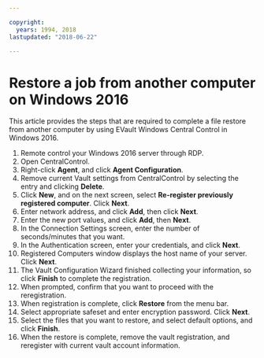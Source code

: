 ```yaml
---

copyright:
  years: 1994, 2018
lastupdated: "2018-06-22"

---
```


# Restore a job from another computer on Windows 2016 

This article provides the steps that are required to complete a file restore from another computer by using EVault Windows Central Control in Windows 2016.

1. Remote control your Windows 2016 server through RDP.
2. Open CentralControl.
3. Right-click **Agent**, and click **Agent Configuration**.
4. Remove current Vault settings from CentralControl by selecting the entry and clicking **Delete**.
5. Click **New**, and on the next screen, select **Re-register previously registered computer**. Click **Next**.
6. Enter network address, and click **Add**, then click **Next**.
7. Enter the new port values, and click **Add**, then **Next**.
8. In the Connection Settings screen, enter the number of seconds/minutes that you want. 
9. In the Authentication screen, enter your credentials, and click **Next**.
10. Registered Computers window displays the host name of your server. Click **Next**.
11.	The Vault Configuration Wizard finished collecting your information, so click **Finish** to complete the registration.
12. When prompted, confirm that you want to proceed with the reregistration.
13. When registration is complete, click **Restore** from the menu bar. 
9.	Select appropriate safeset and enter encryption password. Click **Next**.
10.	Select the files that you want to restore, and select default options, and click **Finish**. 
11.	When the restore is complete, remove the vault registration, and reregister with current vault account information. 
